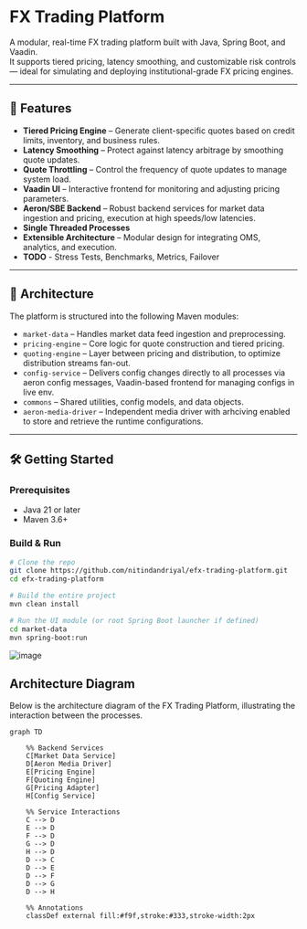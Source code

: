 # FX Trading Platform

A modular, real-time FX trading platform built with Java, Spring Boot, and Vaadin.  
It supports tiered pricing, latency smoothing, and customizable risk controls — ideal for simulating and deploying institutional-grade FX pricing engines.

---

## 🚀 Features

- **Tiered Pricing Engine** – Generate client-specific quotes based on credit limits, inventory, and business rules.
- **Latency Smoothing** – Protect against latency arbitrage by smoothing quote updates.
- **Quote Throttling** – Control the frequency of quote updates to manage system load.
- **Vaadin UI** – Interactive frontend for monitoring and adjusting pricing parameters.
- **Aeron/SBE Backend** – Robust backend services for market data ingestion and pricing, execution at high speeds/low latencies.
- **Single Threaded Processes**
- **Extensible Architecture** – Modular design for integrating OMS, analytics, and execution.
- **TODO** - Stress Tests, Benchmarks, Metrics, Failover

---

## 🧱 Architecture

The platform is structured into the following Maven modules:

- `market-data` – Handles market data feed ingestion and preprocessing.
- `pricing-engine` – Core logic for quote construction and tiered pricing.
- `quoting-engine` – Layer between pricing and distribution, to optimize distribution streams fan-out.
- `config-service` – Delivers config changes directly to all processes via aeron config messages, Vaadin-based frontend for managing configs in live env.
- `commons` – Shared utilities, config models, and data objects.
- `aeron-media-driver` – Independent media driver with arhciving enabled to store and retrieve the runtime configurations.

---

## 🛠️ Getting Started

### Prerequisites

- Java 21 or later
- Maven 3.6+

### Build & Run

```bash
# Clone the repo
git clone https://github.com/nitindandriyal/efx-trading-platform.git
cd efx-trading-platform

# Build the entire project
mvn clean install

# Run the UI module (or root Spring Boot launcher if defined)
cd market-data
mvn spring-boot:run
```
![image](https://github.com/user-attachments/assets/7c120d5c-aa26-4af2-9a86-fd64c9d24d90)

## Architecture Diagram

Below is the architecture diagram of the FX Trading Platform, illustrating the interaction between the processes.

```mermaid
graph TD

    %% Backend Services
    C[Market Data Service]
    D[Aeron Media Driver]
    E[Pricing Engine]
    F[Quoting Engine]
    G[Pricing Adapter]
    H[Config Service]

    %% Service Interactions
    C --> D
    E --> D
    F --> D
    G --> D
    H --> D
    D --> C
    D --> E
    D --> F
    D --> G
    D --> H

    %% Annotations
    classDef external fill:#f9f,stroke:#333,stroke-width:2px

